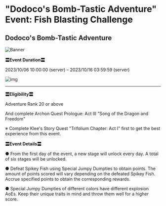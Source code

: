 # "Dodoco's Bomb-Tastic Adventure" Event: Fish Blasting Challenge
## Dodoco's Bomb-Tastic Adventure
![Banner](https://sdk.hoyoverse.com/upload/ann/2023/09/14/e9eb720faf1f1e391089b8c268755994_7726896266237654941.jpg)

**〓Event Duration〓**

2023/10/06 10:00:00 (server) – 2023/10/16 03:59:59 (server)

![img](https://sdk.hoyoverse.com/upload/ann/2023/09/01/4c0cde4e8bfd25da7e7a8a7db624e1c8_3865402816323063883.png)

****

**〓Eligibility〓**

Adventure Rank 20 or above

And complete Archon Quest Prologue: Act III "Song of the Dragon and Freedom"

※ Complete Klee's Story Quest "Trifolium Chapter: Act I" first to get the best experience from this event.

**〓Event Details〓**

● From the first day of the event, a new stage will unlock every day. A total of six stages will be unlocked.

● Defeat Spikey Fish using Special Jumpy Dumpties to obtain points. The amount of points scored will vary depending on the defeated Spikey Fish. Accrue specified points to obtain the corresponding rewards.

● Special Jumpy Dumpties of different colors have different explosion AoEs. Keep their unique traits in mind and throw them well for a higher score.
